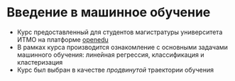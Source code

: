# Введение в машинное обучение #

* Курс предоставленный для студентов магистратуры университета ИТМО на платформе [openedu](https://openedu.ru)
* В рамках курса производится ознакомление с основными задачами машинного обучения: линейная регрессия, классификация и кластеризация
* Курс был выбран в качестве *продвинутой* траектории обучения